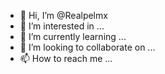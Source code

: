 - 👋 Hi, I’m @Realpelmx
- 👀 I’m interested in ...
- 🌱 I’m currently learning ...
- 💞️ I’m looking to collaborate on ...
- 📫 How to reach me ...

<!---
Realpelmx/Realpelmx is a ✨ special ✨ repository because its `README.md` (this file) appears on your GitHub profile.
You can click the Preview link to take a look at your changes.
--->
